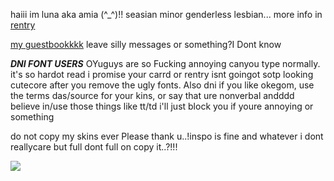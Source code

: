 haiii im luna aka amia (^_^)!! seasian minor genderless lesbian... more info in [rentry](https://rentry.co/jealousy)

[my guestbookkkk](https://amia.123guestbook.com/#) leave silly messages or something?I Dont know

_**DNI FONT USERS**_ OYuguys are so Fucking annoying canyou type normally. it's so hardot read i promise your carrd or rentry isnt goingot sotp looking cutecore after you remove the ugly fonts.  Also dni if you like okegom, use the terms das/source for your kins, or say that ure nonverbal andddd believe in/use those things like tt/td i'll just block you if youre annoying or something 

do not copy my skins ever Please thank u..!inspo is fine and whatever i dont reallycare but full dont full on copy it..?!!!

![](https://media.discordapp.net/attachments/944928022329450549/1064167167530106942/IMG_0691.png?width=1440&height=280)
